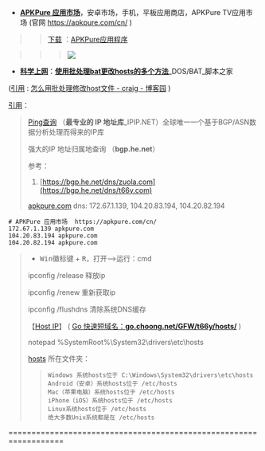 - [**APKPure 应用市场**](https://apkpure.com/cn/)，安卓市场，手机，平板应用商店，APKPure TV应用市场 (官网 https://apkpure.com/cn/ )
>> <a href="https://github.com/taoste/Hello-World/raw/master/Tools/apk/APKPure_apkpure.com/APKPure_v3.17.10(Android%204.2%2B).apk" title="官网2020年6月5日版：APKPure_v3.17.10(Android 4.2+).apk">下载</a> ：[APKPure应用程序](https://apkpure.com/cn/apkpure-app.html)

>>> <a href="https://apkpure.com/cn/" title=" 【需科学上网】扫描二维码可以访问:使用APKPure APK下载器在线极速下载原版应用 - APKPure官网"><img src="https://github.com/taoste/Hello-World/blob/master/Tools/apk/APKPure-qrcode.png?raw=true"/></a>

- [**科学上网**](https://github.com/taoste/Hello-World/blob/master/eBook/t66y.com/)：[**使用批处理bat更改hosts的多个方法**](https://www.jb51.net/article/51902.htm)_DOS/BAT_脚本之家

([引用](https://www.cnblogs.com/craig/archive/2011/05/09/2041433.html) : [怎么用批处理修改host文件 - craig - 博客园](https://www.cnblogs.com/craig/archive/2011/05/09/2041433.html) )

[引用](https://github.com/taoste/Hello-World/issues/2#issuecomment-374911469)：

> [Ping查询](https://www.ipip.net/ping.php) （**最专业的 IP 地址库**_IPIP.NET）全球唯一一个基于BGP/ASN数据分析处理而得来的IP库
> 
> 强大的IP 地址归属地查询 （**bgp.he.net**）
> 
> 参考：
> 
> 1. [https://bgp.he.net/dns/zuola.com](https://bgp.he.net/dns/t66y.com)
> 
> [apkpure.com](https://bgp.he.net/dns/apkpure.com) dns: 172.67.1.139, 104.20.83.194, 104.20.82.194
```
# APKPure 应用市场  https://apkpure.com/cn/
172.67.1.139 apkpure.com
104.20.83.194 apkpure.com
104.20.82.194 apkpure.com
```
> - <kbd>Win徽标键</kbd> + <kbd>R</kbd>，打开-->运行：cmd
> 
> ipconfig /release 释放ip
> 
> ipconfig /renew 重新获取ip
> 
> ipconfig /flushdns 清除系统DNS缓存
> 
> 【[Host IP](https://github.com/taoste/Hello-World/tree/master/GFW/hosts)】 ( [Go 快速短域名：**go.choong.net/GFW/t66y/hosts/**](https://go.choong.net/GFW/t66y/hosts/) )
> 
> notepad %SystemRoot%\System32\drivers\etc\hosts
> 
> <a href="https://zh.wikipedia.org/zh/Hosts%E6%96%87%E4%BB%B6" title="域名解析文件(Hosts文件) - 维基百科，自由的百科全书">hosts</a> 所在文件夹：
> 
> >     Windows 系统hosts位于 C:\Windows\System32\drivers\etc\hosts
> >     Android（安卓）系统hosts位于 /etc/hosts
> >     Mac（苹果电脑）系统hosts位于 /etc/hosts
> >     iPhone（iOS）系统hosts位于 /etc/hosts
> >     Linux系统hosts位于 /etc/hosts
> >     绝大多数Unix系统都是在 /etc/hosts

==================================================================
